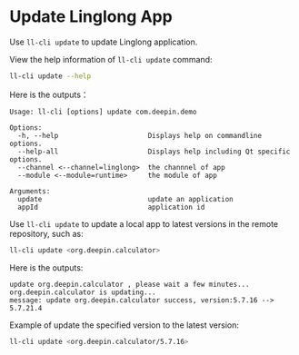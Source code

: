 # Update Linglong App

Use `ll-cli update` to update Linglong application.

View the help information of `ll-cli update` command:

```bash
ll-cli update --help
```

Here is the outputs：

```text
Usage: ll-cli [options] update com.deepin.demo

Options:
  -h, --help                      Displays help on commandline options.
  --help-all                      Displays help including Qt specific options.
  --channel <--channel=linglong>  the channnel of app
  --module <--module=runtime>     the module of app

Arguments:
  update                          update an application
  appId                           application id
```

Use `ll-cli update` to update a local app to latest versions in the remote repository, such as:

```bash
ll-cli update <org.deepin.calculator>
```

Here is the outputs:

```text
update org.deepin.calculator , please wait a few minutes...
org.deepin.calculator is updating...
message: update org.deepin.calculator success, version:5.7.16 --> 5.7.21.4
```

Example of update the specified version to the latest version:

```bash
ll-cli update <org.deepin.calculator/5.7.16>
```
